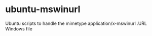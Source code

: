 ubuntu-mswinurl
===============

Ubuntu scripts to handle the mimetype application/x-mswinurl .URL Windows file